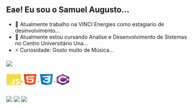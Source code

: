 ## Eae! Eu sou o Samuel Augusto...

- 🔭 Atualmente trabalho na VINCI Energies como estagiario de desinvolvimento...
- 📝 Atualmente estou cursando Analise e Desenvolvimento de Sistemas no Centro Universitário Una...
- ⚡ Curiosidade: Gosto muito de Música...

<div>
  <a href="https://github.com/SamuelAugusto13">
  <img height="180em" src="https://github-readme-stats.vercel.app/api?username=SamuelAugusto13&show_icons=false&theme=dark&include_all_commits=true&count_private=true"/>
</div>
<div style="display: inline_block"><br>
  <img align="center" alt="Rafa-Js" height="30" width="40" src="https://raw.githubusercontent.com/devicons/devicon/master/icons/javascript/javascript-plain.svg">
  <img align="center" alt="Rafa-HTML" height="30" width="40" src="https://raw.githubusercontent.com/devicons/devicon/master/icons/html5/html5-original.svg">
  <img align="center" alt="Rafa-CSS" height="30" width="40" src="https://raw.githubusercontent.com/devicons/devicon/master/icons/css3/css3-original.svg">
  <img align="center" alt="Rafa-Csharp" height="30" width="40" src="https://raw.githubusercontent.com/devicons/devicon/master/icons/csharp/csharp-original.svg">
</div>
    
  ##
 
<div>
<a href="https://www.instagram.com/samuel.augusto13/" target="_blank"><img src="https://img.shields.io/badge/-Instagram-%23E4405F?style=for-the-badge&logo=instagram&logoColor=black" target="_blank"></a>
<a href="https://www.linkedin.com/in/samuel-augusto-8159b1211/" target="_blank"><img src="https://img.shields.io/badge/-LinkedIn-%230077B5?style=for-the-badge&logo=linkedin&logoColor=black" target="_blank"></a>
<a href="https://discord.gg/SamuelAugusto#4192" target="_blank"><img src="https://img.shields.io/badge/Discord-7289DA?style=for-the-badge&logo=discord&logoColor=black" target="_blank"></a>  
  
<!--   ![Snake animation](https://github.com/rafaballerini/rafaballerini/blob/output/github-contribution-grid-snake.svg) -->
  
</div>
